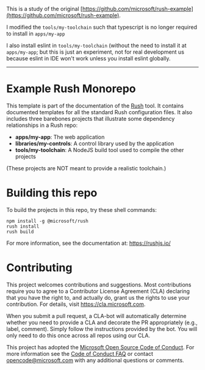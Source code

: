This is a study of the original [https://github.com/microsoft/rush-example](https://github.com/microsoft/rush-example).

I modified the `tools/my-toolchain` such that typescript is no longer required to install in `apps/my-app`

I also install eslint in `tools/my-toolchain` (without the need to install it at `apps/my-app`; but this is just an experiment, not for real development us because eslint in IDE won't work unless you install eslint globally. 





----- 

# Example Rush Monorepo

This template is part of the documentation of the [Rush](https://rushjs.io/) tool.
It contains documented templates for all the standard Rush configuration files.
It also includes three barebones projects that illustrate some dependency
relationships in a Rush repo:

- **apps/my-app**: The web application
- **libraries/my-controls**: A control library used by the application
- **tools/my-toolchain**: A NodeJS build tool used to compile the other projects

(These projects are NOT meant to provide a realistic toolchain.)


# Building this repo

To build the projects in this repo, try these shell commands:

```
npm install -g @microsoft/rush
rush install
rush build
```

For more information, see the documentation at:  https://rushjs.io/


# Contributing

This project welcomes contributions and suggestions.  Most contributions require you to agree to a
Contributor License Agreement (CLA) declaring that you have the right to, and actually do, grant us
the rights to use your contribution. For details, visit https://cla.microsoft.com.

When you submit a pull request, a CLA-bot will automatically determine whether you need to provide
a CLA and decorate the PR appropriately (e.g., label, comment). Simply follow the instructions
provided by the bot. You will only need to do this once across all repos using our CLA.

This project has adopted the [Microsoft Open Source Code of Conduct](https://opensource.microsoft.com/codeofconduct/).
For more information see the [Code of Conduct FAQ](https://opensource.microsoft.com/codeofconduct/faq/) or
contact [opencode@microsoft.com](mailto:opencode@microsoft.com) with any additional questions or comments.
